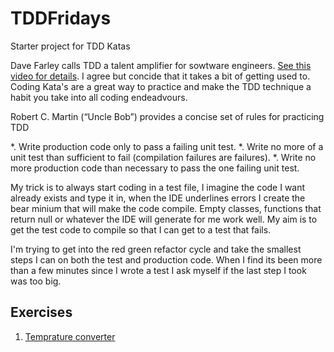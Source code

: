 # TDDFridays

Starter project for TDD Katas

Dave Farley calls TDD a talent amplifier for sowtware engineers. [See this video for details](https://www.youtube.com/watch?app=desktop&v=ln4WnxX-wrw). I agree but concide that it takes a bit of getting used to. Coding Kata's are a great way to practice and make the TDD technique a habit you take into all coding endeadvours. 

Robert C. Martin (“Uncle Bob”) provides a concise set of rules for practicing TDD

*. Write production code only to pass a failing unit test.
*. Write no more of a unit test than sufficient to fail (compilation failures are failures).
*. Write no more production code than necessary to pass the one failing unit test.

My trick is to always start coding in a test file, I imagine the code I want already exists and type it in, when the IDE underlines errors I create the bear minium that will make the code compile. Empty classes, functions that return null or whatever the IDE will generate for me work well. My aim is to get the test code to compile so that I can get to a test that fails.

I'm trying to get into the red green refactor cycle and take the smallest steps I can on both the test and production code. When I find its been more than a few minutes since I wrote a test I ask myself if the last step I took was too big.

## Exercises

1. [Temprature converter](01_temparature_converter.md)
